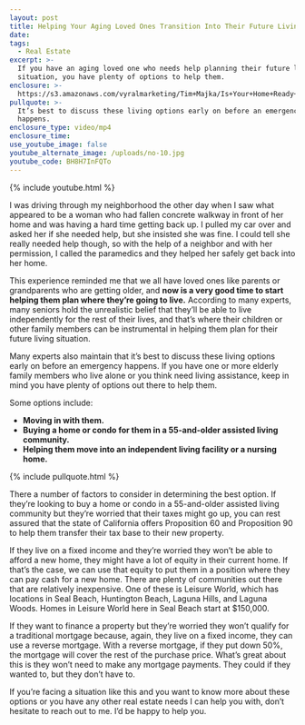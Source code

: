 ```yaml
---
layout: post
title: Helping Your Aging Loved Ones Transition Into Their Future Living Situation
date:
tags:
  - Real Estate
excerpt: >-
  If you have an aging loved one who needs help planning their future living
  situation, you have plenty of options to help them.
enclosure: >-
  https://s3.amazonaws.com/vyralmarketing/Tim+Majka/Is+Your+Home+Ready+for+the+Open+House%253F.mp4
pullquote: >-
  It’s best to discuss these living options early on before an emergency
  happens.
enclosure_type: video/mp4
enclosure_time:
use_youtube_image: false
youtube_alternate_image: /uploads/no-10.jpg
youtube_code: BH8H7InFQTo
---
```


{% include youtube.html %}

I was driving through my neighborhood the other day when I saw what appeared to be a woman who had fallen concrete walkway in front of her home and was having a hard time getting back up. I pulled my car over and asked her if she needed help, but she insisted she was fine. I could tell she really needed help though, so with the help of a neighbor and with her permission, I called the paramedics and they helped her safely get back into her home.

This experience reminded me that we all have loved ones like parents or grandparents who are getting older, and **now is a very good time to start helping them plan where they’re going to live.** According to many experts, many seniors hold the unrealistic belief that they’ll be able to live independently for the rest of their lives, and that’s where their children or other family members can be instrumental in helping them plan for their future living situation.

Many experts also maintain that it’s best to discuss these living options early on before an emergency happens. If you have one or more elderly family members who live alone or you think need living assistance, keep in mind you have plenty of options out there to help them.

Some options include:

* **Moving in with them.**
* **Buying a home or condo for them in a 55-and-older assisted living community.**
* **Helping them move into an independent living facility or a nursing home.**

{% include pullquote.html %}

There a number of factors to consider in determining the best option. If they’re looking to buy a home or condo in a 55-and-older assisted living community but they’re worried that their taxes might go up, you can rest assured that the state of California offers Proposition 60 and Proposition 90 to help them transfer their tax base to their new property.

If they live on a fixed income and they’re worried they won’t be able to afford a new home, they might have a lot of equity in their current home. If that’s the case, we can use that equity to put them in a position where they can pay cash for a new home. There are plenty of communities out there that are relatively inexpensive. One of these is Leisure World, which has locations in Seal Beach, Huntington Beach, Laguna Hills, and Laguna Woods. Homes in Leisure World here in Seal Beach start at $150,000.

If they want to finance a property but they’re worried they won’t qualify for a traditional mortgage because, again, they live on a fixed income, they can use a reverse mortgage. With a reverse mortgage, if they put down 50%, the mortgage will cover the rest of the purchase price. What’s great about this is they won’t need to make any mortgage payments. They could if they wanted to, but they don’t have to.

If you’re facing a situation like this and you want to know more about these options or you have any other real estate needs I can help you with, don’t hesitate to reach out to me. I’d be happy to help you. <br>